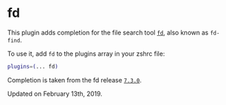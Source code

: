 # fd

This plugin adds completion for the file search tool [`fd`](https://github.com/sharkdp/fd), also known as `fd-find`.

To use it, add `fd` to the plugins array in your zshrc file:

```zsh
plugins=(... fd)
```

Completion is taken from the fd release [`7.3.0`](https://github.com/sharkdp/fd/releases/tag/v7.3.0).

Updated on February 13th, 2019.
